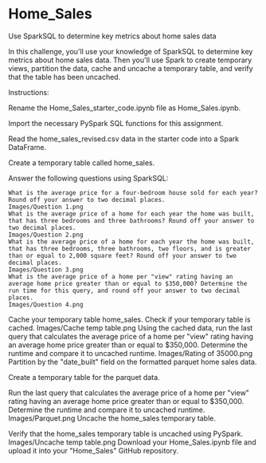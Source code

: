 # Home_Sales
Use SparkSQL to determine key metrics about home sales data

In this challenge, you'll use your knowledge of SparkSQL to determine key metrics about home sales data. Then you'll use Spark to create temporary views, partition the data, cache and uncache a temporary table, and verify that the table has been uncached.

Instructions:

Rename the Home_Sales_starter_code.ipynb file as Home_Sales.ipynb.

Import the necessary PySpark SQL functions for this assignment.

Read the home_sales_revised.csv data in the starter code into a Spark DataFrame.

Create a temporary table called home_sales.

Answer the following questions using SparkSQL:
        
    What is the average price for a four-bedroom house sold for each year? Round off your answer to two decimal places.
    Images/Question 1.png
    What is the average price of a home for each year the home was built, that has three bedrooms and three bathrooms? Round off your answer to two decimal places.
    Images/Question 2.png
    What is the average price of a home for each year the home was built, that has three bedrooms, three bathrooms, two floors, and is greater than or equal to 2,000 square feet? Round off your answer to two decimal places.
    Images/Question 3.png  
    What is the average price of a home per "view" rating having an average home price greater than or equal to $350,000? Determine the run time for this query, and round off your answer to two decimal places.
    Images/Question 4.png
Cache your temporary table home_sales.
Check if your temporary table is cached.
Images/Cache temp table.png
Using the cached data, run the last query that calculates the average price of a home per "view" rating having an average home price greater than or equal to $350,000. Determine the runtime and compare it to uncached runtime.
Images/Rating of 35000.png
Partition by the "date_built" field on the formatted parquet home sales data.

Create a temporary table for the parquet data.

Run the last query that calculates the average price of a home per "view" rating having an average home price greater than or equal to $350,000. Determine the runtime and compare it to uncached runtime.
Images/Parquet.png
Uncache the home_sales temporary table.

Verify that the home_sales temporary table is uncached using PySpark.
Images/Uncache temp table.png
Download your Home_Sales.ipynb file and upload it into your "Home_Sales" GitHub repository.